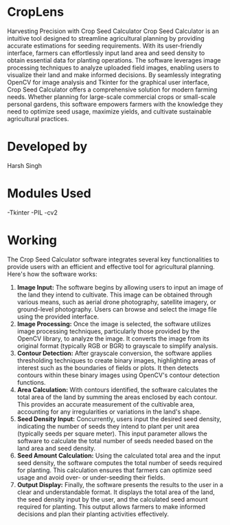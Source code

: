 # CropLens
Harvesting Precision with Crop Seed Calculator
Crop Seed Calculator is an intuitive tool designed to streamline agricultural planning by providing accurate estimations for seeding requirements. With its user-friendly interface, farmers can effortlessly input land area and seed density to obtain essential data for planting operations. The software leverages image processing techniques to analyze uploaded field images, enabling users to visualize their land and make informed decisions. By seamlessly integrating OpenCV for image analysis and Tkinter for the graphical user interface, Crop Seed Calculator offers a comprehensive solution for modern farming needs. Whether planning for large-scale commercial crops or small-scale personal gardens, this software empowers farmers with the knowledge they need to optimize seed usage, maximize yields, and cultivate sustainable agricultural practices.

# Developed by
Harsh Singh

# Modules Used
-Tkinter
-PIL
-cv2

# Working
The Crop Seed Calculator software integrates several key functionalities to provide users with an efficient and effective tool for agricultural planning. Here's how the software works:
1. **Image Input:** The software begins by allowing users to input an image of the land they intend to cultivate. This image can be obtained through various means, such as aerial drone photography, satellite imagery, or ground-level photography. Users can browse and select the image file using the provided interface.
2. **Image Processing:** Once the image is selected, the software utilizes image processing techniques, particularly those provided by the OpenCV library, to analyze the image. It converts the image from its original format (typically RGB or BGR) to grayscale to simplify analysis.
3. **Contour Detection:** After grayscale conversion, the software applies thresholding techniques to create binary images, highlighting areas of interest such as the boundaries of fields or plots. It then detects contours within these binary images using OpenCV's contour detection functions.
4. **Area Calculation:** With contours identified, the software calculates the total area of the land by summing the areas enclosed by each contour. This provides an accurate measurement of the cultivable area, accounting for any irregularities or variations in the land's shape.
5. **Seed Density Input:** Concurrently, users input the desired seed density, indicating the number of seeds they intend to plant per unit area (typically seeds per square meter). This input parameter allows the software to calculate the total number of seeds needed based on the land area and seed density.
6. **Seed Amount Calculation:** Using the calculated total area and the input seed density, the software computes the total number of seeds required for planting. This calculation ensures that farmers can optimize seed usage and avoid over- or under-seeding their fields.
7. **Output Display:** Finally, the software presents the results to the user in a clear and understandable format. It displays the total area of the land, the seed density input by the user, and the calculated seed amount required for planting. This output allows farmers to make informed decisions and plan their planting activities effectively.